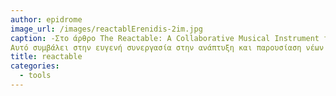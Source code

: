 ```yaml
---
author: epidrome
image_url: /images/reactablErenidis-2im.jpg
caption: -Στο άρθρο The Reactable: A Collaborative Musical Instrument for Playing and Understanding Music οι συγγραφείς αναφέρονται και στην ψυχολογική υποστήριξη των συμμετεχόντων. Συγκεκριμένα, η χρήση του στρογγυλού τραπεζιού απαλείφει κάθε έννοια της “κεφαλής του τραπεζιού” και δίνει σε κάθε συμμετέχοντα στην διάδραση ένα πρωταγωνιστικό ρόλο.
Αυτό συμβάλει στην ευγενή συνεργασία στην ανάπτυξη και παρουσίαση νέων ιδεών ή στην εξέλιξη των ήδη αναπτυγμένων στη διάδραση.
title: reactable
categories:
  - tools
---
```

